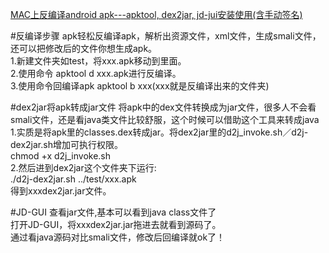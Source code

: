 [MAC上反编译android apk---apktool, dex2jar, jd-jui安装使用(含手动签名)](http://blog.csdn.net/yanzi1225627/article/details/48215549)

#反编译步骤
apk轻松反编译apk，解析出资源文件，xml文件，生成smali文件，还可以把修改后的文件你想生成apk。  
1.新建文件夹如test，将xxx.apk移动到里面。  
2.使用命令 apktool d xxx.apk进行反编译。  
3.使用命令回编译apk  apktool b xxx(xxx就是反编译出来的文件夹)  

#dex2jar将apk转成jar文件
将apk中的dex文件转换成为jar文件，很多人不会看smali文件，还是看java类文件比较舒服，这个时候可以借助这个工具来转成java  
1.实质是将apk里的classes.dex转成jar。将dex2jar里的d2j_invoke.sh／d2j-dex2jar.sh增加可执行权限。  
chmod +x d2j_invoke.sh  
2.然后进到dex2jar这个文件夹下运行:   
./d2j-dex2jar.sh ../test/xxx.apk  
得到xxxdex2jar.jar文件。   

#JD-GUI
查看jar文件,基本可以看到java class文件了  
打开JD-GUI，将xxxdex2jar.jar拖进去就看到源码了。   
通过看java源码对比smali文件，修改后回编译就ok了！  
